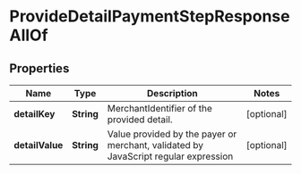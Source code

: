 

# ProvideDetailPaymentStepResponseAllOf

## Properties

Name | Type | Description | Notes
------------ | ------------- | ------------- | -------------
**detailKey** | **String** | MerchantIdentifier of the provided detail. |  [optional]
**detailValue** | **String** | Value provided by the payer or merchant, validated by JavaScript regular expression |  [optional]



